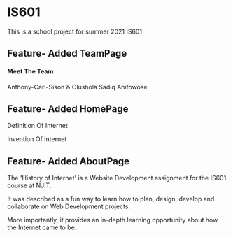 # IS601
This is a school project for summer 2021 IS601


## Feature- Added TeamPage
#### Meet The Team
Anthony-Carl-Sison & Olushola Sadiq Anifowose


## Feature- Added HomePage
Definition Of Internet

Invention Of Internet


## Feature- Added AboutPage
The 'History of Internet' is a Website Development assignment for the IS601 course at NJIT.

It was described as a fun way to learn how to plan, design, develop and collaborate on Web Development projects.

More importantly, it provides an in-depth learning opportunity about how the Internet came to be.
